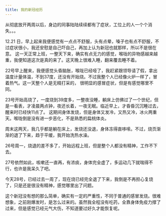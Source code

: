 ```yaml
---
title: 我的新冠经历
---
```


从彻底放开两周以后，身边的同事陆陆续续都有了症状，工位上的人一个个消失。。。

12.21 日，早上起来我便感觉有一点点不舒服，头有点晕，嗓子也有点不舒服，不过症状很小，我还安慰是自己吓自己，再加上认为新冠也就那样，所以不是很在意。
这一天正常上班，一整天下来，确实有点无力的感觉，喉咙的异物感越来越重，我便知道这次是真的来了。这天晚上很难入睡，翻来覆去睡不着。

22号早上醒来，我便感觉头昏脑胀，喉咙已经哑了，我赶紧跟领导请了假，拿出温度计量体温，不到37度，还没有开始烧。不过我整个人已经像火炉一样了，冒着热气。这一天整个人是无精打采的，
很明显的感冒症状，但是有感觉哪里不同。

23号开始高烧了，一度烧到39度多，一整夜没睡，躺床上仿佛过了一个世纪，但是一看表，才凌晨两点钟，夜还长着，一夜无眠。临近早上，才昏昏沉沉睡过去，醒来时已经快11点了。
这期间身体发烧，但是身体又发冷，又热又冷，冰火两重天。喉咙倒是没有进一步恶化，不是熟悉的扁桃体炎。

周末这两天，我几乎都是躺在床上，发烧还没退，身体冻得直哆嗦。不过，烧页渐渐的退了下来，趋于平缓，我开始洗热水澡。

26号周一，烧退的差不多了，开始远程上班，但是整个人都没有精神，工作不下去。

27号依然如此，咳嗽还一直再，有浓痰，身体完全虚了，多运动几下就喘得不行，也许是我呆久了吧。

今天28号，已经过去一周了，现在烧已经完全退了下来，我倒是不再担心复烧了，只是还是很没有精神，感觉哪里出了问题。

这个新冠没有想的那么简单，确实有一定的严重性，不同于普通的感冒发烧。很难想象，之前刚爆发时，是怎么过来的。虽然我全程没有吃药，全靠身体免疫力撑了过来，但是感觉已经元气大伤，不知道要过好久才能恢复呢。